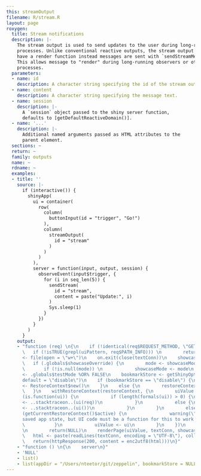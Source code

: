 ```yaml
---
this: streamOutput
filename: R/stream.R
layout: page
roxygen:
  title: Stream notifications
  description: |-
    The stream output is used to send updates to the user during long-running
    processes. Unlike conventional reactive outputs, the stream output does not
    have a render function instead messages are sent with `sendStreamMessage`.
    This allows message to "render" during long-running observers or other
    processes.
  parameters:
  - name: id
    description: A character string specifying the id of the stream output.
  - name: content
    description: A character string specifying the message text.
  - name: session
    description: |-
      A `session` object passed to the shiny server function,
      defaults to [getDefaultReactiveDomain()].
  - name: '...'
    description: |-
      Additional named arguments passed as HTML attributes to the
      parent element.
  sections: ~
  return: ~
  family: outputs
  name: ~
  rdname: ~
  examples:
  - title: ''
    source: |-
      if (interactive()) {
        shinyApp(
          ui = container(
            row(
              column(
                buttonInput(id = "trigger", "Go!")
              ),
              column(
                streamOutput(
                  id = "stream"
                )
              )
            )
          ),
          server = function(input, output, session) {
            observeEvent(input$trigger, {
              for (i in seq_len(5)) {
                sendStream(
                  id = "stream",
                  content = paste("Update:", i)
                )
                Sys.sleep(1)
              }
            })
          }
        )
      }
    output:
    - "function (req) \n{\n    if (!identical(req$REQUEST_METHOD, \"GET\")) \n        return(NULL)\n
      \   if (!isTRUE(grepl(uiPattern, req$PATH_INFO))) \n        return(NULL)\n    textConn
      <- file(open = \"w+\")\n    on.exit(close(textConn))\n    showcaseMode <- .globals$showcaseDefault\n
      \   if (.globals$showcaseOverride) {\n        mode <- showcaseModeOfReq(req)\n
      \       if (!is.null(mode)) \n            showcaseMode <- mode\n    }\n    testMode
      <- .globals$testMode %OR% FALSE\n    bookmarkStore <- getShinyOption(\"bookmarkStore\",
      default = \"disable\")\n    if (bookmarkStore == \"disable\") {\n        restoreContext
      <- RestoreContext$new()\n    }\n    else {\n        restoreContext <- RestoreContext$new(req$QUERY_STRING)\n
      \   }\n    withRestoreContext(restoreContext, {\n        uiValue <- NULL\n        if
      (is.function(ui)) {\n            if (length(formals(ui)) > 0) {\n                uiValue
      <- ..stacktraceon..(ui(req))\n            }\n            else {\n                uiValue
      <- ..stacktraceon..(ui())\n            }\n        }\n        else {\n            if
      (getCurrentRestoreContext()$active) {\n                warning(\"Trying to restore
      saved app state, but UI code must be a function for this to work! See ?enableBookmarking\")\n
      \           }\n            uiValue <- ui\n        }\n    })\n    if (is.null(uiValue))
      \n        return(NULL)\n    renderPage(uiValue, textConn, showcaseMode, testMode)\n
      \   html <- paste(readLines(textConn, encoding = \"UTF-8\"), collapse = \"\\n\")\n
      \   return(httpResponse(200, content = enc2utf8(html)))\n}"
    - "function () \n{\n    server\n}"
    - 'NULL'
    - list()
    - list(appDir = "/Users/nteetor/git/zeppelin", bookmarkStore = NULL)
---
```

